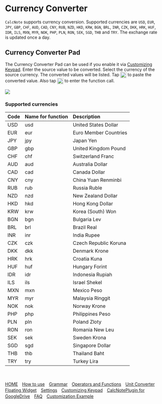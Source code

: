# Currency Converter
`CalcNote` supports currency conversion. Supported currencies are `USD`, `EUR`, `JPY`, `GBP`, `CHF`, `AUD`, `CAD`, `CNY`, `RUB`, `NZD`, `HKD`, `KRW`, `BGN`, `BRL`, `INR`, `CZK`, `DKK`, `HRK`, `HUF`, `IDR`, `ILS`, `MXN`, `MYR`, `NOK`, `PHP`, `PLN`, `RON`, `SEK`, `SGD`, `THB` and `TRY`. The exchange rate is updated once a day.

## Currency Converter Pad
The Currency Converter Pad can be used if you enable it via [Customizing Keypad](customizing_keypad.md). Enter the source value to be converted. Select the currency of the source currency. The converted values will be listed.
Tap <img src="https://raw.githubusercontent.com/burton999dev/CalcNoteHelp/master/images/all/ic_paste_value_black_24dp.png" width="20px" align="top"> to paste the converted value. Also tap <img src="https://raw.githubusercontent.com/burton999dev/CalcNoteHelp/master/images/all/ic_paste_function_black_24dp.png" width="20px" align="top"> to enter the function call.
<br/>
<br/>
<img src="https://raw.githubusercontent.com/burton999dev/CalcNoteHelp/master/images/en/currency_converter.png">

### Supported currencies
|Code|Name for function|Description|
|:-----------|:------------|:------------|
USD|usd|United States Dollar
EUR|eur|Euro Member Countries
JPY|jpy|Japan Yen
GBP|gbp|United Kingdom Pound
CHF|chf|Switzerland Franc
AUD|aud|Australia Dollar
CAD|cad|Canada Dollar
CNY|cny|China Yuan Renminbi
RUB|rub|Russia Ruble
NZD|nzd|New Zealand Dollar
HKD|hkd|Hong Kong Dollar
KRW|krw|Korea (South) Won
BGN|bgn|Bulgaria Lev
BRL|brl|Brazil Real
INR|inr|India Rupee
CZK|czk|Czech Republic Koruna
DKK|dkk|Denmark Krone
HRK|hrk|Croatia Kuna
HUF|huf|Hungary Forint
IDR|idr|Indonesia Rupiah
ILS|ils|Israel Shekel
MXN|mxn|Mexico Peso
MYR|myr|Malaysia Ringgit
NOK|nok|Norway Krone
PHP|php|Philippines Peso
PLN|pln|Poland Zloty
RON|ron|Romania New Leu
SEK|sek|Sweden Krona
SGD|sgd|Singapore Dollar
THB|thb|Thailand Baht
TRY|try|Turkey Lira

<br><br>
[HOME](index.md)　[How to use](how2use.md)　[Grammar](http://burton999dev.github.io/CalcNoteHelp/grammar_en.html)　[Operators and Functions](operator_and_function.md)　[Unit Converter](unit_converter.md)　[Floating Widget](floating_widget.md)　[Settings](settings.md)　[Customizing Keypad](customizing_keypad.md)　[CalcNotePlugin for GoogleDrive](google_drive_plugin.md)　[FAQ](faq.md)　[Customization Example](example4theme.md)  
